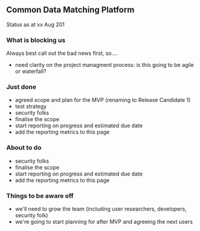 ## Common Data Matching Platform
Status as at xx Aug 201


### What is blocking us
Always best call out the bad news first, so....

 - need clarity on the project managment process: is this going to be agile or waterfall?

### Just done
- agreed scope and plan for the MVP (renaming to Release Candidate 1)
- test strategy
 - security folks
-  finalise the scope
 - start reporting on progress and estimated due date
 - add the reporting metrics to this page

### About to do

- security folks
-  finalise the scope
- start reporting on progress and estimated due date
- add the reporting metrics to this page


### Things to be aware off

 - we'll need to grow the team (including user researchers, developers, security folk)
 - we're going to start planning for after MVP and agreeing the next users

